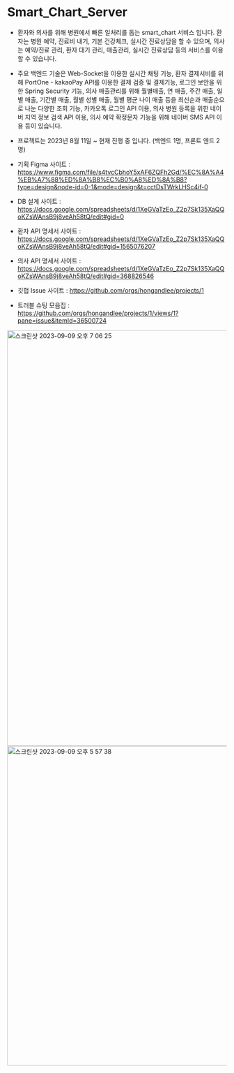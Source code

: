 # Smart_Chart_Server

- 환자와 의사를 위해 병원에서 빠른 일처리를 돕는 smart_chart 서비스 입니다. 환자는 병원 예약, 진료비 내기, 기본 건강체크, 실시간 진료상담을 할 수 있으며,
의사는 예약/진료 관리, 환자 대기 관리, 매출관리, 실시간 진료상담 등의 서비스를 이용할 수 있습니다.<br>

- 주요 백엔드 기술은 Web-Socket을 이용한 실시간 채팅 기능, 환자 결제서비를 위해 PortOne - kakaoPay API를 이용한 결제 검증 및 결제기능, 로그인 보안을 위한 Spring Security 기능, 의사 매출관리를 위해 월별매출, 연 매출, 주간 매출, 일별 매출, 기간별 매출, 월별 성별 매출, 월별 평균 나이 매출 등을 최신순과 매출순으로 나눈 다양한 조회 기능, 카카오톡 로그인 API 이용, 의사 병원 등록을 위한 네이버 지역 정보 검색 API 이용, 의사 예약 확정문자 기능을 위해 네이버 SMS API 이용 등이 있습니다.

- 프로젝트는 2023년 8월 11일 ~ 현재 진행 중 입니다. (백엔드 1명, 프론트 엔드 2명)

- 기획 Figma 사이트 : https://www.figma.com/file/s4tvcCbhoY5xAF6ZQFh2Gd/%EC%8A%A4%EB%A7%88%ED%8A%B8%EC%B0%A8%ED%8A%B8?type=design&node-id=0-1&mode=design&t=cctDsTWrkLHSc4if-0
- DB 설계 사이트 : https://docs.google.com/spreadsheets/d/1XeGVaTzEo_Z2p7Sk135XaQQoKZsWAnsB9j8veAh58tQ/edit#gid=0
- 환자 API 명세서 사이트 : https://docs.google.com/spreadsheets/d/1XeGVaTzEo_Z2p7Sk135XaQQoKZsWAnsB9j8veAh58tQ/edit#gid=1565076207
- 의사 API 명세서 사이트 : https://docs.google.com/spreadsheets/d/1XeGVaTzEo_Z2p7Sk135XaQQoKZsWAnsB9j8veAh58tQ/edit#gid=368826546
- 깃헙 Issue 사이트 : https://github.com/orgs/hongandlee/projects/1
- 트러블 슈팅 모음집 : https://github.com/orgs/hongandlee/projects/1/views/1?pane=issue&itemId=36500724


<img width="952" alt="스크린샷 2023-09-09 오후 7 06 25" src="https://github.com/hongandlee/Smart_Chart_Server/assets/116433637/141f40b8-d48d-4967-bed2-bf73bed1fd0c">

<img width="732" alt="스크린샷 2023-09-09 오후 5 57 38" src="https://github.com/hongandlee/Smart_Chart_Server/assets/116433637/b650c049-910b-4901-bb33-cb5e5559c80f">


